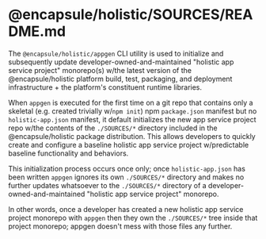 # @encapsule/holistic/SOURCES/README.md

The `@encapsule/holistic/appgen` CLI utility is used to initialize and subsequently update developer-owned-and-maintained "holistic app service project" monorepo(s) w/the latest version of the @encapsule/holistic platform build, test, packaging, and deployment infrastructure + the platform's constituent runtime libraries.

When `appgen` is executed for the first time on a git repo that contains only a skeletal (e.g. created trivially w/`npm init`) npm `package.json` manifest but no `holistic-app.json` manifest, it default initializes the new app service project repo w/the contents of the `./SOURCES/*` directory included in the @encapsule/holistic package distribution. This allows developers to quickly create and configure a baseline holistic app service project w/predictable baseline functionality and behaviors.

This initialization process occurs once only; once `holistic-app.json` has been written `appgen` ignores its own `./SOURCES/*` directory and makes no further updates whatsoever to the `./SOURCES/*` directory of a developer-owned-and-maintained "holistic app service project" monorepo.

In other words, once a developer has created a new holistic app service project monorepo with `appgen` then they own the `./SOURCES/*` tree inside that project monorepo; appgen doesn't mess with those files any further.

